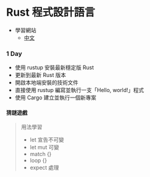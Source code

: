 # Rust 程式設計語言
- 學習網站
  - [中文](https://rust-lang.tw/book-tw/title-page.html#rust-%E7%A8%8B%E5%BC%8F%E8%A8%AD%E8%A8%88%E8%AA%9E%E8%A8%80)

### 1 Day  
   - 使用 rustup 安裝最新穩定版 Rust
   - 更新到最新 Rust 版本
   - 開啟本地端安裝的技術文件
   - 直接使用 rustup 編寫並執行一支「Hello, world!」程式
   - 使用 Cargo 建立並執行一個新專案

#### 猜謎遊戲
> 用法學習 
> - let 宣告不可變
> - let mut 可變
> - match {}
> - loop {}
> - expect 處理